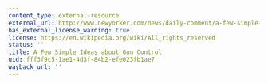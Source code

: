 ```yaml
---
content_type: external-resource
external_url: http://www.newyorker.com/news/daily-comment/a-few-simple-ideas-about-gun-control
has_external_license_warning: true
license: https://en.wikipedia.org/wiki/All_rights_reserved
status: ''
title: A Few Simple Ideas about Gun Control
uid: fff3f9c5-1ae1-4d3f-84b2-efe023fb1ae7
wayback_url: ''
---
```

